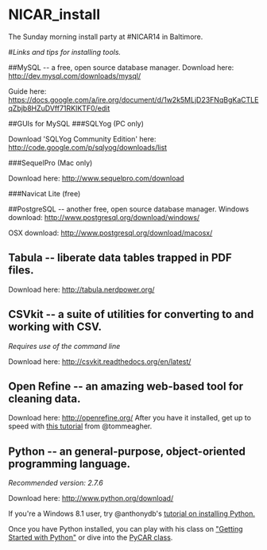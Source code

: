 NICAR_install
=============
The Sunday morning install party at #NICAR14 in Baltimore.

#*Links and tips for installing tools.*

##MySQL -- a free, open source database manager.
Download here: http://dev.mysql.com/downloads/mysql/

Guide here: https://docs.google.com/a/ire.org/document/d/1w2k5MLjD23FNqBgKaCTLEqZbjb8HZuDVff71RKIKTF0/edit

##GUIs for MySQL
###SQLYog (PC only)

Download 'SQLYog Community Edition' here: http://code.google.com/p/sqlyog/downloads/list

###SequelPro (Mac only)

Download here: http://www.sequelpro.com/download

###Navicat Lite (free)

##PostgreSQL -- another free, open source database manager.
Windows download: http://www.postgresql.org/download/windows/

OSX download: http://www.postgresql.org/download/macosx/

## Tabula -- liberate data tables trapped in PDF files.
Download here: http://tabula.nerdpower.org/

## CSVkit -- a suite of utilities for converting to and working with CSV.
*Requires use of the command line*

Download here: http://csvkit.readthedocs.org/en/latest/

## Open Refine -- an amazing web-based tool for cleaning data.
Download here: http://openrefine.org/
After you have it installed, get up to speed with [this tutorial](http://www.tommeagher.com/blog/2012/06/clean-data-is-the-best-weapon-against-the-planet-of-the-apes.html) from @tommeagher.

## Python -- an general-purpose, object-oriented programming language.
*Recommended version: 2.7.6*

Download here: http://www.python.org/download/

If you're a Windows 8.1 user, try @anthonydb's [tutorial on installing Python.](http://www.anthonydebarros.com/2014/02/16/setting-up-python-in-windows-8-1/)

Once you have Python installed, you can play with his class on ["Getting Started with Python"](http://www.anthonydebarros.com/2014/03/01/nicar-14-python-get-started/) or dive into the [PyCAR class](https://github.com/tommeagher/pycar14).


